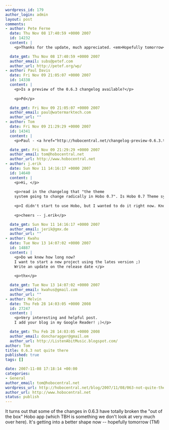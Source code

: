 ```yaml
--- 
wordpress_id: 179
author_login: admin
layout: post
comments: 
- author: Pete Ferne
  date: Thu Nov 08 17:40:59 +0000 2007
  id: 14232
  content: |
    <p>Thanks for the update, much appreciated. <em>Hopefully tomorrow</em> everything will go as smooth as silk.</p>

  date_gmt: Thu Nov 08 17:40:59 +0000 2007
  author_email: subs@petef.com
  author_url: http://petef.org/wp/
- author: Paul Davis
  date: Fri Nov 09 21:05:07 +0000 2007
  id: 14338
  content: |
    <p>Is a preview of the 0.6.3 changelog available?</p>
    
    <p>Pd</p>

  date_gmt: Fri Nov 09 21:05:07 +0000 2007
  author_email: paul@watermarktech.com
  author_url: ""
- author: Tom
  date: Fri Nov 09 21:29:29 +0000 2007
  id: 14341
  content: |
    <p>Paul - <a href="http://hobocentral.net/changelog-preview-0.6.3.txt" rel="nofollow">sure</a></p>

  date_gmt: Fri Nov 09 21:29:29 +0000 2007
  author_email: tom@hobocentral.net
  author_url: http://www.hobocentral.net
- author: j.erik
  date: Sun Nov 11 14:16:17 +0000 2007
  id: 14640
  content: |
    <p>Hi, </p>
    
    <p>read in the changelog that "the theme
    system going to change radically in Hobo 0.7". Is Hobo 0.7 Theme system downward compatible, or does it mean, all what I have done in the existing system must be reworked ?</p>
    
    <p>I didn't start to use Hobo, but I wanted to do it right now. Knowing this let me think: Better wait for Hobo 0.7. </p>
    
    <p>cheers -- j.erik</p>

  date_gmt: Sun Nov 11 14:16:17 +0000 2007
  author_email: jerik@gmx.de
  author_url: ""
- author: Kwahu
  date: Tue Nov 13 14:07:02 +0000 2007
  id: 14887
  content: |
    <p>Do we knew how long now?
    I want to start a new project using the lates version ;)
    Write an update on the release date </p>
    
    <p>thx</p>

  date_gmt: Tue Nov 13 14:07:02 +0000 2007
  author_email: kwahus@gmail.com
  author_url: ""
- author: Melvin
  date: Thu Feb 28 14:03:05 +0000 2008
  id: 27247
  content: |
    <p>Very interesting and helpful post. 
    I add your blog in my Google Reader! ;)</p>

  date_gmt: Thu Feb 28 14:03:05 +0000 2008
  author_email: doncharagger@gmail.om
  author_url: http://ListenAbitMusic.blogspot.com/
author: Tom
title: 0.6.3 not quite there
published: true
tags: []

date: 2007-11-08 17:18:14 +00:00
categories: 
- General
author_email: tom@hobocentral.net
wordpress_url: http://hobocentral.net/blog/2007/11/08/063-not-quite-there/
author_url: http://www.hobocentral.net
status: publish
---
```

It turns out that some of the changes in 0.6.3 have totally broken the "out of the box" Hobo app (which TBH is something we don't look at very much over here). It's getting into a better shape now -- hopefully tomorrow (TM)
